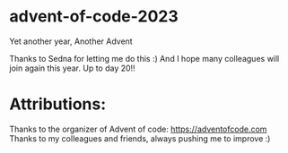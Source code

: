 # advent-of-code-2023
Yet another year, Another Advent

Thanks to Sedna for letting me do this :) And I hope many colleagues will join again this year.
Up to day 20!!

# Attributions:
Thanks to the organizer of Advent of code: https://adventofcode.com
Thanks to my colleagues and friends, always pushing me to improve :)
